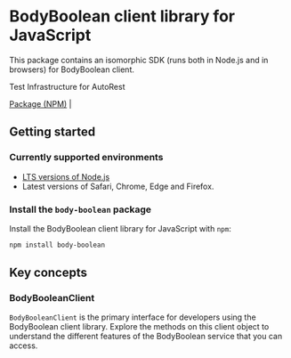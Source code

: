 # BodyBoolean client library for JavaScript

This package contains an isomorphic SDK (runs both in Node.js and in browsers) for BodyBoolean client.

Test Infrastructure for AutoRest

[Package (NPM)](https://www.npmjs.com/package/body-boolean) |

## Getting started

### Currently supported environments

- [LTS versions of Node.js](https://nodejs.org/about/releases/)
- Latest versions of Safari, Chrome, Edge and Firefox.


### Install the `body-boolean` package

Install the BodyBoolean client library for JavaScript with `npm`:

```bash
npm install body-boolean
```


## Key concepts

### BodyBooleanClient

`BodyBooleanClient` is the primary interface for developers using the BodyBoolean client library. Explore the methods on this client object to understand the different features of the BodyBoolean service that you can access.

